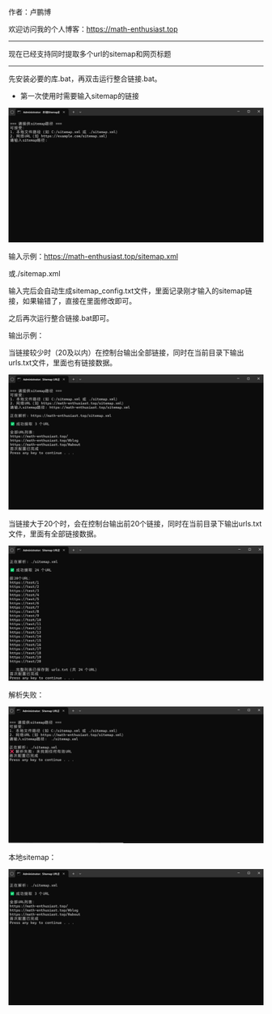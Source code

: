 作者：卢鹏博

欢迎访问我的个人博客：https://math-enthusiast.top

---

现在已经支持同时提取多个url的sitemap和网页标题

---

先安装必要的库.bat，再双击运行整合链接.bat。

- 第一次使用时需要输入sitemap的链接

<img src=".\fig\1.png">

输入示例：https://math-enthusiast.top/sitemap.xml

或./sitemap.xml

输入完后会自动生成sitemap_config.txt文件，里面记录刚才输入的sitemap链接，如果输错了，直接在里面修改即可。

之后再次运行整合链接.bat即可。

输出示例：

当链接较少时（20及以内）在控制台输出全部链接，同时在当前目录下输出urls.txt文件，里面也有链接数据。

<img src=".\fig\2.png">

当链接大于20个时，会在控制台输出前20个链接，同时在当前目录下输出urls.txt文件，里面有全部链接数据。

<img src=".\fig\3.png">

解析失败：

<img src=".\fig\4.png">

本地sitemap：

<img src=".\fig\5.png">
